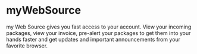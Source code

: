 # myWebSource
my Web Source  gives you fast access to your account. View your incoming packages, view your invoice, pre-alert your packages to get them into your hands faster and get updates and important announcements from your favorite browser.
